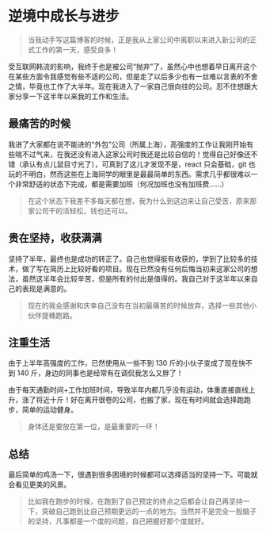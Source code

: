 # 逆境中成长与进步

> 当我动手写这篇博客的时候，正是我从上家公司中离职以来进入新公司的正式工作的第一天，感受良多！

受互联网韩流的影响，我终于也是被公司“抛弃”了，虽然心中也想着早日离开这个在某些方面令我感觉有些不适的公司，但是走了以后多少也有一丝难以言表的不舍之情，毕竟也工作了大半年。现在我进入了一家自己很向往的公司。忍不住想跟大家分享一下这半年以来我的工作和生活。

## 最痛苦的时候

我进了大家都在说不能进的“外包”公司（所属上海），高强度的工作让我刚开始有些喘不过气来，在我还没有进入这家公司时我还是比较自信的！觉得自己好像还不错（承认有点儿鼠目寸光了），可真到了这儿才发现不是，react 只会基础，git 也玩的不明白，然而这些在上海同学的眼里是最最简单的东西。需求几乎都很难以一个非常舒适的状态下完成，都是需要加班（何况加班也没有加班费......）

> 在这个状态下我差不多每天都在想，我为什么到这边来让自己受苦，原来那家公司干的活轻松，钱也还可以。

## 贵在坚持，收获满满

坚持了半年，最终也是成功的转正了。自己也觉得挺有收获的，学到了比较多的技术，做了写在简历上比较好看的项目。现在已然没有任何后悔当初来这家公司的想法，虽然这半年会比较辛苦，但是所有的付出是值得的。我自己对于这半年以来自己的表现是满意的。

> 现在的我会感谢和庆幸自己没有在当初最痛苦的时候放弃，选择一些其他小伙伴提桶跑路。

## 注重生活

由于上半年高强度的工作，已然使用从一些不到 130 斤的小伙子变成了现在快不到 140 斤，身边的同事也是经常有在调侃我怎么又胖了！

由于每天通勤时间+工作加班时间，导致半年内都几乎没有运动，体重直接直线上升，涨了将近十斤！好在离开很卷的公司，也搬了家，现在有时间就会选择跑跑步，简单的运动健身。

> 身体还是要放在第一位，是最重要的一环！

## 总结

最后简单的鸡汤一下，很遇到很多困境的时候都可以选择适当的坚持一下。可能就会看见更美的风景。

> 比如我在跑步的时候，在跑到了自己预定的终点之后都会让自己再坚持一下，突破自己跑到比自己预期更远的一点的地方。当然并不是完全一股脑子的坚持，凡事都是一个度的问题，自己把握好那个度就好。

